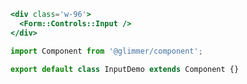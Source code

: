 ```hbs template
<div class='w-96'>
  <Form::Controls::Input />
</div>
```

```js component
import Component from '@glimmer/component';

export default class InputDemo extends Component {}
```
